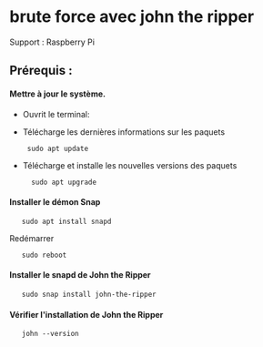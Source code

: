 # brute force avec john the ripper

Support : Raspberry Pi

## Prérequis :

#### Mettre à jour le système.

* Ouvrit le terminal:

* Télécharge les dernières informations sur les paquets

       sudo apt update

* Télécharge et installe les nouvelles versions des paquets 

        sudo apt upgrade

#### Installer le démon **Snap**

       sudo apt install snapd

Redémarrer

       sudo reboot

#### Installer le snapd de **John the Ripper**

       sudo snap install john-the-ripper

#### Vérifier l'installation de **John the Ripper**

       john --version




